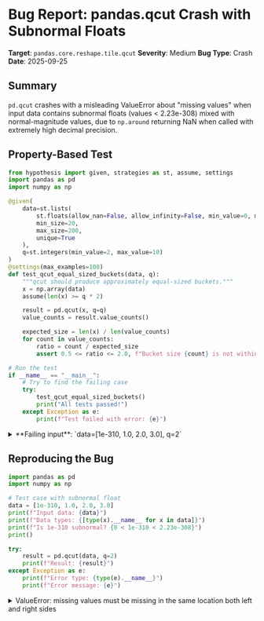 # Bug Report: pandas.qcut Crash with Subnormal Floats

**Target**: `pandas.core.reshape.tile.qcut`
**Severity**: Medium
**Bug Type**: Crash
**Date**: 2025-09-25

## Summary

`pd.qcut` crashes with a misleading ValueError about "missing values" when input data contains subnormal floats (values < 2.23e-308) mixed with normal-magnitude values, due to `np.around` returning NaN when called with extremely high decimal precision.

## Property-Based Test

```python
from hypothesis import given, strategies as st, assume, settings
import pandas as pd
import numpy as np

@given(
    data=st.lists(
        st.floats(allow_nan=False, allow_infinity=False, min_value=0, max_value=1000),
        min_size=20,
        max_size=200,
        unique=True
    ),
    q=st.integers(min_value=2, max_value=10)
)
@settings(max_examples=100)
def test_qcut_equal_sized_buckets(data, q):
    """qcut should produce approximately equal-sized buckets."""
    x = np.array(data)
    assume(len(x) >= q * 2)

    result = pd.qcut(x, q=q)
    value_counts = result.value_counts()

    expected_size = len(x) / len(value_counts)
    for count in value_counts:
        ratio = count / expected_size
        assert 0.5 <= ratio <= 2.0, f"Bucket size {count} is not within expected range [{0.5*expected_size:.1f}, {2.0*expected_size:.1f}]"

# Run the test
if __name__ == "__main__":
    # Try to find the failing case
    try:
        test_qcut_equal_sized_buckets()
        print("All tests passed!")
    except Exception as e:
        print(f"Test failed with error: {e}")
```

<details>

<summary>
**Failing input**: `data=[1e-310, 1.0, 2.0, 3.0], q=2`
</summary>
```
/home/npc/miniconda/lib/python3.13/site-packages/numpy/_core/fromnumeric.py:46: RuntimeWarning: invalid value encountered in divide
  result = getattr(arr, method)(*args, **kwds)
[... repeated warnings ...]
Test failed with error: missing values must be missing in the same location both left and right sides
```
</details>

## Reproducing the Bug

```python
import pandas as pd
import numpy as np

# Test case with subnormal float
data = [1e-310, 1.0, 2.0, 3.0]
print(f"Input data: {data}")
print(f"Data types: {[type(x).__name__ for x in data]}")
print(f"Is 1e-310 subnormal? {0 < 1e-310 < 2.23e-308}")
print()

try:
    result = pd.qcut(data, q=2)
    print(f"Result: {result}")
except Exception as e:
    print(f"Error type: {type(e).__name__}")
    print(f"Error message: {e}")
```

<details>

<summary>
ValueError: missing values must be missing in the same location both left and right sides
</summary>
```
/home/npc/miniconda/lib/python3.13/site-packages/numpy/_core/fromnumeric.py:46: RuntimeWarning: invalid value encountered in divide
  result = getattr(arr, method)(*args, **kwds)
Input data: [1e-310, 1.0, 2.0, 3.0]
Data types: ['float', 'float', 'float', 'float']
Is 1e-310 subnormal? True

Error type: ValueError
Error message: missing values must be missing in the same location both left and right sides
```
</details>

## Why This Is A Bug

This is a bug for multiple reasons:

1. **Valid Input Rejection**: Subnormal (denormalized) floats are valid IEEE 754 floating-point numbers representing values between 0 and the smallest normal float (≈2.23e-308). They're used in scientific computing for extremely small probabilities, physical constants, and numerical precision edge cases.

2. **Misleading Error Message**: The error message "missing values must be missing in the same location both left and right sides" is completely misleading - there are no NaN or missing values in the input data. The actual issue is numerical instability in internal calculations.

3. **Root Cause**: The bug occurs in the `_round_frac` function in `/pandas/core/reshape/tile.py`. When processing subnormal floats:
   - The function calculates `digits = -int(np.floor(np.log10(abs(frac)))) - 1 + precision`
   - For 1e-310, this results in `digits = 312`
   - `np.around(1e-310, 312)` returns `nan` instead of the original value
   - This NaN then propagates to IntervalIndex creation, causing the crash

4. **Documentation Gap**: The pandas documentation for `qcut` accepts "1d ndarray" without any mention of limitations on value ranges or handling of extreme values.

## Relevant Context

The issue occurs specifically in pandas 2.3.2 (and likely other versions) when:
- Input contains subnormal floats (IEEE 754 denormalized numbers, typically < 2.23e-308)
- These are mixed with normal-magnitude values creating extreme dynamic range
- The precision parameter (default 3) causes `np.around` to be called with extremely high decimal places

Relevant code locations:
- `/pandas/core/reshape/tile.py:615-628` - `_round_frac` function
- `/pandas/core/reshape/tile.py:546-577` - `_format_labels` function
- `/pandas/core/reshape/tile.py:271-349` - `qcut` function

Related documentation:
- https://docs.scipy.org/doc/numpy/reference/generated/numpy.around.html
- https://en.wikipedia.org/wiki/Subnormal_number

## Proposed Fix

```diff
--- a/pandas/core/reshape/tile.py
+++ b/pandas/core/reshape/tile.py
@@ -615,16 +615,22 @@ def _round_frac(x, precision: int):
     """
     Round the fractional part of the given number
     """
     if not np.isfinite(x) or x == 0:
         return x
     else:
         frac, whole = np.modf(x)
         if whole == 0:
             digits = -int(np.floor(np.log10(abs(frac)))) - 1 + precision
+            # Limit digits to avoid np.around returning NaN for extreme values
+            # numpy.around returns NaN when digits > ~308 for subnormal floats
+            if digits > 308:
+                # For extremely small values, just return the value unchanged
+                # or rounded to a reasonable precision
+                digits = min(digits, 15)  # float64 has ~15-17 significant digits
         else:
             digits = precision
         return np.around(x, digits)
```